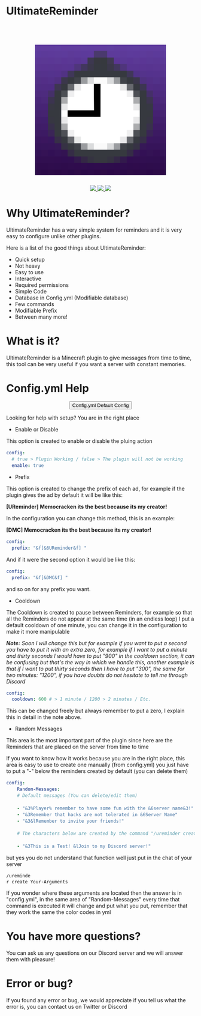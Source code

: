 # UltimateReminder

<h1 align="center">
  <br>
  <img src="/ureminder.png" alt="Ureminder Logo" width="350">
  <br>
</h1>
<p align="center">
    <a href="https://discord.gg/yNnnkRfavm" alt="discord">
        <img src="https://img.shields.io/discord/894059728714489856?color=b&label=Discord"/>
    </a>
    <a href="https://twitter.com/memocrackenxd" alt="Twitter">
      <img src="https://img.shields.io/twitter/follow/memocrackenxd?style=social"/>  
    </a>
   <a href="https://github.com/MemocrackenDev" alt="Twitter">
      <img src="https://img.shields.io/github/followers/MemocrackenDev?style=social"/>  
    </a>
</p>

# Why UltimateReminder?

UltimateReminder has a very simple system for 
reminders and it is very easy to configure unlike 
other plugins.

Here is a list of the good things about UltimateReminder:

- Quick setup
- Not heavy
- Easy to use
- Interactive
- Required permissions
- Simple Code
- Database in Config.yml (Modifiable database)
- Few commands
- Modifiable Prefix
- Between many more!

# What is it?

UltimateReminder is a Minecraft plugin to give messages from time to time, this tool 
can be very useful if you want a server with constant memories.

# Config.yml Help

<p align="center">
  <button>Config.yml Default Config</button>
</p>

Looking for help with setup? You are in the right place

- Enable or Disable

This option is created to enable or disable the pluing action

```yml
config:
  # true > Plugin Working / false > The plugin will not be working
  enable: true
```

- Prefix

This option is created to change the prefix of each ad, for example if the plugin gives 
the ad by default it will be like this:

**[UReminder] Memocracken its the best because its my creator!**

In the configuration you can change this method, this is an example:

**[DMC] Memocracken its the best because its my creator!**

```yml
config:
  prefix: "&f[&6UReminder&f] "
```

And if it were the second option it would be like this:

```yml
config:
  prefix: "&f[&DMC&f] "
```

and so on for any prefix you want.

- Cooldown

The Cooldown is created to pause between Reminders, for example so that all the Reminders do 
not appear at the same time (in an endless loop) I put a default cooldown of one 
minute, you can change it in the configuration to make it more manipulable

***Note:*** *Soon I will change this but for example if you want to put a second you have to put it with an extra zero, for example if I want to put a minute and thirty seconds I would have to put "900" in the cooldown section, it can be confusing but that's the way in which we handle this, another example is that if I want to put thirty seconds then I have to put "300", the same for two minutes: "1200", if you have doubts do not hesitate to tell me through Discord*

```yml
config:
  cooldown: 600 # > 1 minute / 1200 > 2 minutes / Etc.
```
This can be changed freely but always remember to put a zero, I explain this in detail in the note above.

- Random Messages

This area is the most important part of the plugin since here are the Reminders that are placed on the server from time to time

If you want to know how it works because you are in the right place, this area is easy to use to create one manually (from config.yml) you just have to put a "-" below the reminders created by default (you can delete them) 

```yml
config:
    Random-Messages: 
    # Default messages (You can delete/edit them)
    
    - "&3%Player% remember to have some fun with the &6server name&3!"
    - "&3Remember that hacks are not tolerated in &6Server Name"
    - "&3&lRemember to invite your friends!"
    
    # The characters below are created by the command "/ureminder create" or by someone else
    
    - "&3This is a Test! &lJoin to my Discord server!"
```

but yes you do not understand that function well just put in the chat of your server 

```
/ureminde
r create Your-Arguments
```

If you wonder where these arguments are located then the answer is in "config.yml", in the same area of "Random-Messages" every time that command is executed it will change and put what you put, remember that they work the same the color codes in yml

# You have more questions?

You can ask us any questions on our Discord server and we will answer them with pleasure!

# Error or bug?

If you found any error or bug, we would appreciate if you tell us what the error is, you can contact us on Twitter or Discord
